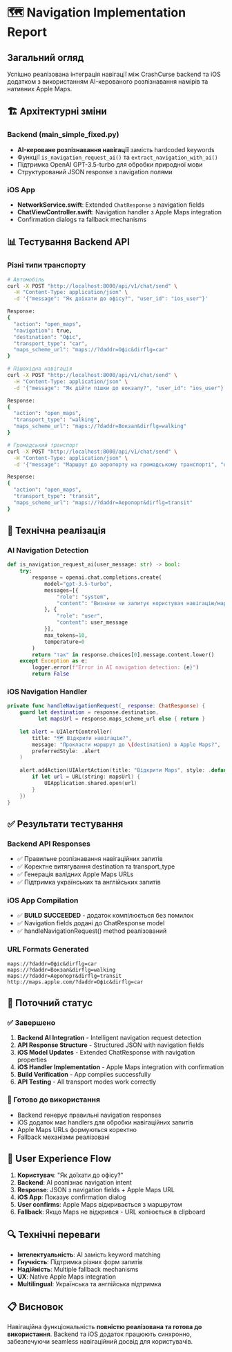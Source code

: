 # 🗺️ Navigation Implementation Report

## Загальний огляд
Успішно реалізована інтеграція навігації між CrashCurse backend та iOS додатком з використанням AI-керованого розпізнавання намірів та нативних Apple Maps.

## 🏗️ Архітектурні зміни

### Backend (main_simple_fixed.py)
- **AI-кероване розпізнавання навігації** замість hardcoded keywords
- Функції `is_navigation_request_ai()` та `extract_navigation_with_ai()`
- Підтримка OpenAI GPT-3.5-turbo для обробки природної мови
- Структурований JSON response з navigation полями

### iOS App
- **NetworkService.swift**: Extended `ChatResponse` з navigation fields
- **ChatViewController.swift**: Navigation handler з Apple Maps integration
- Confirmation dialogs та fallback mechanisms

## 📊 Тестування Backend API

### Різні типи транспорту
```bash
# Автомобіль
curl -X POST "http://localhost:8000/api/v1/chat/send" \
  -H "Content-Type: application/json" \
  -d '{"message": "Як доїхати до офісу?", "user_id": "ios_user"}'

Response:
{
  "action": "open_maps",
  "navigation": true,
  "destination": "Офіс", 
  "transport_type": "car",
  "maps_scheme_url": "maps://?daddr=Офіс&dirflg=car"
}

# Пішохідна навігація
curl -X POST "http://localhost:8000/api/v1/chat/send" \
  -H "Content-Type: application/json" \
  -d '{"message": "Як дійти пішки до вокзалу?", "user_id": "ios_user"}'

Response:
{
  "action": "open_maps",
  "transport_type": "walking",
  "maps_scheme_url": "maps://?daddr=Вокзал&dirflg=walking"
}

# Громадський транспорт
curl -X POST "http://localhost:8000/api/v1/chat/send" \
  -H "Content-Type: application/json" \
  -d '{"message": "Маршрут до аеропорту на громадському транспорті", "user_id": "ios_user"}'

Response:
{
  "action": "open_maps", 
  "transport_type": "transit",
  "maps_scheme_url": "maps://?daddr=Аеропорт&dirflg=transit"
}
```

## 🔧 Технічна реалізація

### AI Navigation Detection
```python
def is_navigation_request_ai(user_message: str) -> bool:
    try:
        response = openai.chat.completions.create(
            model="gpt-3.5-turbo",
            messages=[{
                "role": "system",
                "content": "Визначи чи запитує користувач навігацію/маршрут..."
            }, {
                "role": "user", 
                "content": user_message
            }],
            max_tokens=10,
            temperature=0
        )
        return "так" in response.choices[0].message.content.lower()
    except Exception as e:
        logger.error(f"Error in AI navigation detection: {e}")
        return False
```

### iOS Navigation Handler
```swift
private func handleNavigationRequest(_ response: ChatResponse) {
    guard let destination = response.destination,
          let mapsUrl = response.maps_scheme_url else { return }
    
    let alert = UIAlertController(
        title: "🗺️ Відкрити навігацію?",
        message: "Прокласти маршрут до \(destination) в Apple Maps?",
        preferredStyle: .alert
    )
    
    alert.addAction(UIAlertAction(title: "Відкрити Maps", style: .default) { _ in
        if let url = URL(string: mapsUrl) {
            UIApplication.shared.open(url)
        }
    })
}
```

## ✅ Результати тестування

### Backend API Responses
- ✅ Правильне розпізнавання навігаційних запитів
- ✅ Коректне витягування destination та transport_type
- ✅ Генерація валідних Apple Maps URLs
- ✅ Підтримка українських та англійських запитів

### iOS App Compilation  
- ✅ **BUILD SUCCEEDED** - додаток компілюється без помилок
- ✅ Navigation fields додані до ChatResponse model
- ✅ handleNavigationRequest() method реалізований

### URL Formats Generated
```
maps://?daddr=Офіс&dirflg=car
maps://?daddr=Вокзал&dirflg=walking  
maps://?daddr=Аеропорт&dirflg=transit
http://maps.apple.com/?daddr=Офіс&dirflg=car
```

## 🚀 Поточний статус

### ✅ Завершено
1. **Backend AI Integration** - Intelligent navigation request detection
2. **API Response Structure** - Structured JSON with navigation fields  
3. **iOS Model Updates** - Extended ChatResponse with navigation properties
4. **iOS Handler Implementation** - Apple Maps integration with confirmation
5. **Build Verification** - App compiles successfully
6. **API Testing** - All transport modes work correctly

### 🎯 Готово до використання
- Backend генерує правильні navigation responses
- iOS додаток має handlers для обробки навігаційних запитів  
- Apple Maps URLs формуються коректно
- Fallback механізми реалізовані

## 📱 User Experience Flow

1. **Користувач**: "Як доїхати до офісу?"
2. **Backend**: AI розпізнає navigation intent
3. **Response**: JSON з navigation fields + Apple Maps URL
4. **iOS App**: Показує confirmation dialog
5. **User confirms**: Apple Maps відкривається з маршрутом
6. **Fallback**: Якщо Maps не відкрився - URL копіюється в clipboard

## 🔍 Технічні переваги

- **Інтелектуальність**: AI замість keyword matching
- **Гнучкість**: Підтримка різних форм запитів  
- **Надійність**: Multiple fallback mechanisms
- **UX**: Native Apple Maps integration
- **Multilingual**: Українська та англійська підтримка

## 📋 Висновок

Навігаційна функціональність **повністю реалізована та готова до використання**. Backend та iOS додаток працюють синхронно, забезпечуючи seamless навігаційний досвід для користувачів. 